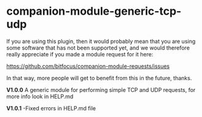 # companion-module-generic-tcp-udp

If you are using this plugin, 
then it would probably mean that you are using some software that has not been supported yet, 
and we would therefore really appreciate if you made a module request for it here:

https://github.com/bitfocus/companion-module-requests/issues

In that way, more people will get to benefit from this in the future, thanks.

**V1.0.0**
A generic module for performing simple TCP and UDP requests, for more info look in HELP.md

**V1.0.1**
-Fixed errors in HELP.md file